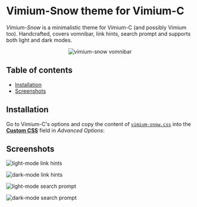 # Vimium-Snow theme for Vimium-C

_Vimium-Snow_ is a minimalistic theme for Vimium-C (and possibly Vimium too).
Handcrafted, covers vomnibar, link hints, search prompt and supports both light and dark modes.

<center>

![vimium-snow vomnibar](https://user-images.githubusercontent.com/5616165/103141737-e1428980-46f8-11eb-9daa-1ce7e505b19f.png)

</center>

## Table of contents

- [Installation](#installation)
- [Screenshots](#screenshots)

## Installation

Go to Vimium-C's options and copy the content of [`vimium-snow.css`](./vimium-snow.css) into
the [__Custom CSS__][vimium-options-css-section] field in _Advanced Options_:

[vimium-options-css-section]: https://user-images.githubusercontent.com/5616165/103141703-6aa58c00-46f8-11eb-89ff-5bc441f46e99.png

## Screenshots

</center>

![light-mode link hints](https://user-images.githubusercontent.com/5616165/103141740-fc14fe00-46f8-11eb-8bc1-fef6eee066e7.png)

![dark-mode link hints](https://user-images.githubusercontent.com/5616165/103141742-08995680-46f9-11eb-8a09-4da22226e11f.png)

![light-mode search prompt](https://user-images.githubusercontent.com/5616165/103141743-12bb5500-46f9-11eb-9ad4-a32a0c54d938.png)

![dark-mode search prompt](https://user-images.githubusercontent.com/5616165/103141747-21a20780-46f9-11eb-9124-d9953973840b.png)

</center>
